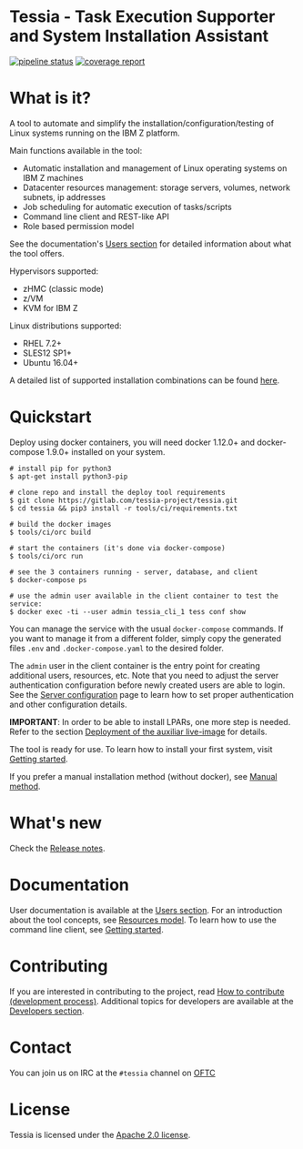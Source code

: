 <!--
Copyright 2016, 2017 IBM Corp.

Licensed under the Apache License, Version 2.0 (the "License");
you may not use this file except in compliance with the License.
You may obtain a copy of the License at

   http://www.apache.org/licenses/LICENSE-2.0

Unless required by applicable law or agreed to in writing, software
distributed under the License is distributed on an "AS IS" BASIS,
WITHOUT WARRANTIES OR CONDITIONS OF ANY KIND, either express or implied.
See the License for the specific language governing permissions and
limitations under the License.
-->
# Tessia - Task Execution Supporter and System Installation Assistant

[![pipeline status](https://gitlab.com/tessia-project/tessia/badges/master/build.svg)](https://gitlab.com/tessia-project/tessia/commits/master)
[![coverage report](https://gitlab.com/tessia-project/tessia/badges/master/coverage.svg?job=unittest)](https://gitlab.com/tessia-project/tessia/commits/master)

# What is it?

A tool to automate and simplify the installation/configuration/testing of Linux systems running on the IBM Z platform.

Main functions available in the tool:

- Automatic installation and management of Linux operating systems on IBM Z machines
- Datacenter resources management: storage servers, volumes, network subnets, ip addresses
- Job scheduling for automatic execution of tasks/scripts
- Command line client and REST-like API
- Role based permission model

See the documentation's [Users section](doc/index.md#users) for detailed information about what the tool offers.

Hypervisors supported:

- zHMC (classic mode)
- z/VM
- KVM for IBM Z

Linux distributions supported:

- RHEL 7.2+
- SLES12 SP1+
- Ubuntu 16.04+

A detailed list of supported installation combinations can be found [here](doc/users/supported_install_combinations.md).

# Quickstart

Deploy using docker containers, you will need docker 1.12.0+ and docker-compose 1.9.0+ installed on your system.

```
# install pip for python3
$ apt-get install python3-pip

# clone repo and install the deploy tool requirements
$ git clone https://gitlab.com/tessia-project/tessia.git
$ cd tessia && pip3 install -r tools/ci/requirements.txt

# build the docker images
$ tools/ci/orc build

# start the containers (it's done via docker-compose)
$ tools/ci/orc run

# see the 3 containers running - server, database, and client
$ docker-compose ps

# use the admin user available in the client container to test the service:
$ docker exec -ti --user admin tessia_cli_1 tess conf show
```

You can manage the service with the usual `docker-compose` commands. If you want to manage it from a different folder, simply copy the generated files
`.env` and `.docker-compose.yaml` to the desired folder.

The `admin` user in the client container is the entry point for creating additional users, resources, etc. Note that you need to adjust the server
authentication configuration before newly created users are able to login. See the [Server configuration](doc/users/server_conf.md) page to learn how to set proper authentication
and other configuration details.

**IMPORTANT**: In order to be able to install LPARs, one more step is needed.
Refer to the section [Deployment of the auxiliar live-image](doc/users/server_install.md#deployment-of-the-auxiliar-live-image) for details.

The tool is ready for use. To learn how to install your first system, visit [Getting started](doc/users/getting_started.md).

If you prefer a manual installation method (without docker), see [Manual method](doc/users/server_install.md#manual-method).

# What's new

Check the [Release notes](doc/releases.md).

# Documentation

User documentation is available at the [Users section](doc/index.md#users). For an introduction about the tool concepts, see [Resources model](doc/users/resources_model.md).
To learn how to use the command line client, see [Getting started](doc/users/getting_started.md).

# Contributing

If you are interested in contributing to the project, read [How to contribute (development process)](doc/developers/contributing.md).
Additional topics for developers are available at the [Developers section](doc/index.md#developers).

# Contact

You can join us on IRC at the `#tessia` channel on [OFTC](http://www.oftc.net)

# License

Tessia is licensed under the [Apache 2.0 license](LICENSE).
